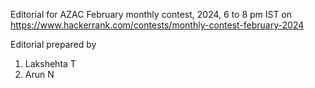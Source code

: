 Editorial for AZAC February monthly contest, 2024, 6 to 8 pm IST on 
https://www.hackerrank.com/contests/monthly-contest-february-2024


Editorial prepared by
1. Lakshehta T
2. Arun N


